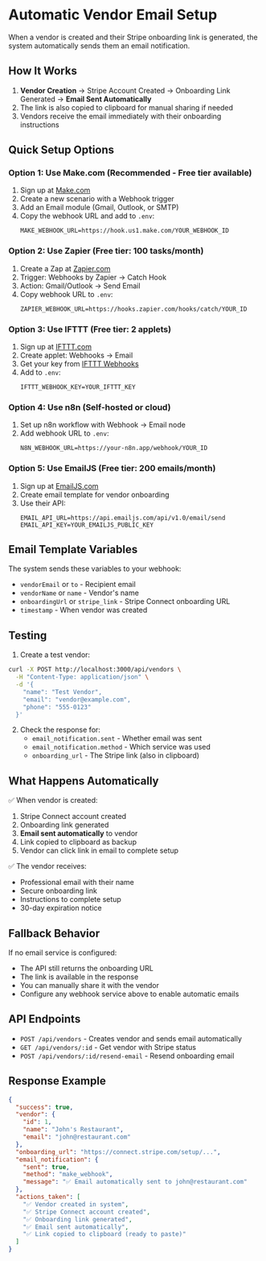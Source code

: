 # Automatic Vendor Email Setup

When a vendor is created and their Stripe onboarding link is generated, the system automatically sends them an email notification.

## How It Works

1. **Vendor Creation** → Stripe Account Created → Onboarding Link Generated → **Email Sent Automatically**
2. The link is also copied to clipboard for manual sharing if needed
3. Vendors receive the email immediately with their onboarding instructions

## Quick Setup Options

### Option 1: Use Make.com (Recommended - Free tier available)

1. Sign up at [Make.com](https://www.make.com)
2. Create a new scenario with a Webhook trigger
3. Add an Email module (Gmail, Outlook, or SMTP)
4. Copy the webhook URL and add to `.env`:
   ```
   MAKE_WEBHOOK_URL=https://hook.us1.make.com/YOUR_WEBHOOK_ID
   ```

### Option 2: Use Zapier (Free tier: 100 tasks/month)

1. Create a Zap at [Zapier.com](https://zapier.com)
2. Trigger: Webhooks by Zapier → Catch Hook
3. Action: Gmail/Outlook → Send Email
4. Copy webhook URL to `.env`:
   ```
   ZAPIER_WEBHOOK_URL=https://hooks.zapier.com/hooks/catch/YOUR_ID
   ```

### Option 3: Use IFTTT (Free tier: 2 applets)

1. Sign up at [IFTTT.com](https://ifttt.com)
2. Create applet: Webhooks → Email
3. Get your key from [IFTTT Webhooks](https://ifttt.com/maker_webhooks)
4. Add to `.env`:
   ```
   IFTTT_WEBHOOK_KEY=YOUR_IFTTT_KEY
   ```

### Option 4: Use n8n (Self-hosted or cloud)

1. Set up n8n workflow with Webhook → Email node
2. Add webhook URL to `.env`:
   ```
   N8N_WEBHOOK_URL=https://your-n8n.app/webhook/YOUR_ID
   ```

### Option 5: Use EmailJS (Free tier: 200 emails/month)

1. Sign up at [EmailJS.com](https://www.emailjs.com)
2. Create email template for vendor onboarding
3. Use their API:
   ```
   EMAIL_API_URL=https://api.emailjs.com/api/v1.0/email/send
   EMAIL_API_KEY=YOUR_EMAILJS_PUBLIC_KEY
   ```

## Email Template Variables

The system sends these variables to your webhook:
- `vendorEmail` or `to` - Recipient email
- `vendorName` or `name` - Vendor's name  
- `onboardingUrl` or `stripe_link` - Stripe Connect onboarding URL
- `timestamp` - When vendor was created

## Testing

1. Create a test vendor:
```bash
curl -X POST http://localhost:3000/api/vendors \
  -H "Content-Type: application/json" \
  -d '{
    "name": "Test Vendor",
    "email": "vendor@example.com",
    "phone": "555-0123"
  }'
```

2. Check the response for:
   - `email_notification.sent` - Whether email was sent
   - `email_notification.method` - Which service was used
   - `onboarding_url` - The Stripe link (also in clipboard)

## What Happens Automatically

✅ When vendor is created:
1. Stripe Connect account created
2. Onboarding link generated  
3. **Email sent automatically** to vendor
4. Link copied to clipboard as backup
5. Vendor can click link in email to complete setup

✅ The vendor receives:
- Professional email with their name
- Secure onboarding link
- Instructions to complete setup
- 30-day expiration notice

## Fallback Behavior

If no email service is configured:
- The API still returns the onboarding URL
- The link is available in the response
- You can manually share it with the vendor
- Configure any webhook service above to enable automatic emails

## API Endpoints

- `POST /api/vendors` - Creates vendor and sends email automatically
- `GET /api/vendors/:id` - Get vendor with Stripe status
- `POST /api/vendors/:id/resend-email` - Resend onboarding email

## Response Example

```json
{
  "success": true,
  "vendor": {
    "id": 1,
    "name": "John's Restaurant",
    "email": "john@restaurant.com"
  },
  "onboarding_url": "https://connect.stripe.com/setup/...",
  "email_notification": {
    "sent": true,
    "method": "make_webhook",
    "message": "✅ Email automatically sent to john@restaurant.com"
  },
  "actions_taken": [
    "✅ Vendor created in system",
    "✅ Stripe Connect account created",
    "✅ Onboarding link generated",
    "✅ Email sent automatically",
    "✅ Link copied to clipboard (ready to paste)"
  ]
}
```